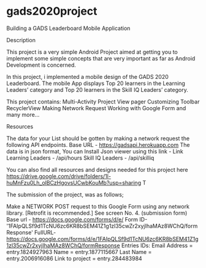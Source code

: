 # gads2020project
Building a GADS Leaderboard Mobile Application

Description

This project is a very simple Android Project aimed at getting you to implement some simple concepts that are very important as far as Android Development is concerned.

In this project, i implemented a mobile design of the GADS 2020 Leaderboard.
The mobile App  displays Top 20 learners in the Learning Leaders’ category and Top 20 learners in the Skill IQ Leaders’ category.

This project contains:
Multi-Activity Project
View pager
Customizing Toolbar
RecyclerView
Making Network Request
Working with Google Form and many more...

Resources

The data  for your List should be gotten by making a network request the following API endpoints.
Base URL - https://gadsapi.herokuapp.com
The data is in json format, You can Install Json viewer using this link - Link
Learning Leaders - /api/hours
Skill IQ Leaders - /api/skilliq

You can also find all resources and designs needed for this project here https://drive.google.com/drive/folders/1l-huMnFzu0Lh_olBCzHgovsUCwbKouMb?usp=sharing
T

The submission of the   project, was as follows;

Make a NETWORK POST request to this Google Form using any network library. [Retrofit is recommended.] See screen No. 4. (submission form)
Base url - https://docs.google.com/forms/d/e/
Form ID- '1FAIpQLSf9d1TcNU6zc6KR8bSEM41Z1g1zl35cwZr2xyjIhaMAz8WChQ/formResponse'
FullURL- https://docs.google.com/forms/d/e/1FAIpQLSf9d1TcNU6zc6KR8bSEM41Z1g1zl35cwZr2xyjIhaMAz8WChQ/formResponse
Entries IDs:
Email Address = entry.1824927963
Name = entry.1877115667
Last Name = entry.2006916086
Link to project = entry.284483984

